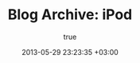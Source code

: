 ---
layout: archive
title: "Blog Archive: iPod"
status: publish
includeheader: false 
published: true
author:
  display_name: Oiva Eskola
  login: oiva
  email: oiva.eskola@gmail.com
  url: ''
author_login: oiva
author_email: oiva.eskola@gmail.com
date: 2013-05-29 23:23:35 +03:00
date_gmt: 2013-05-29 21:23:35 +03:00
categories: []
category: ipod
categoryname: iPod
tags: []
comments: []
---